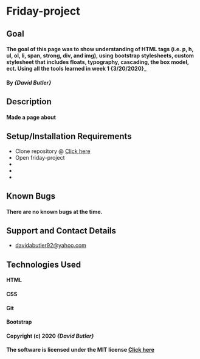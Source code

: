 # Friday-project

## Goal

#### The goal of this page was to show understanding of HTML tags (i.e. p, h, ul, ol, li, span, strong, div, and img), using bootstrap stylesheets, custom stylesheet that includes floats, typography, cascading, the box model, ect. Using all the tools learned in week 1 {3/20/2020}_

#### By _**{David Butler}**_

## Description
#### Made a page about 

## Setup/Installation Requirements
* Clone repository @ [Click here](https://github.com/davidabutler92/friday-project)
* Open friday-project
* 
* 
* 

## Known Bugs 
#### There are no known bugs at the time.

## Support and Contact Details
* davidabutler92@yahoo.com

## Technologies Used 
#### HTML
#### CSS
#### Git 
#### Bootstrap

#### Copyright (c) 2020 **_{David Butler}_**
#### The software is licensed under the MIT license [Click here](LICENSE.txt)
